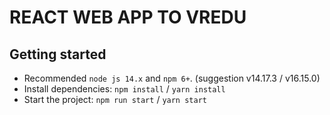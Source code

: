 # REACT WEB APP TO VREDU

## Getting started

- Recommended `node js 14.x` and `npm 6+`. (suggestion v14.17.3 / v16.15.0)
- Install dependencies: `npm install` / `yarn install`
- Start the project: `npm run start` / `yarn start`
